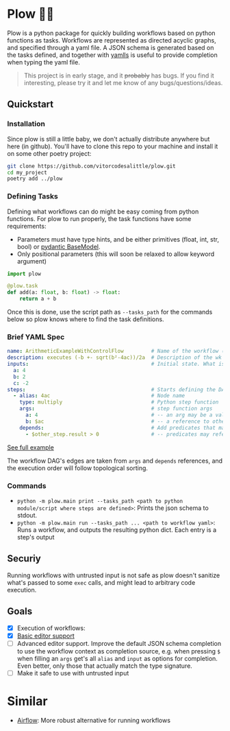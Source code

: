 # Plow 🌹🔫

Plow is a python package for quickly building workflows based on python functions as tasks.
Workflows are represented as directed acyclic graphs, and specified through a yaml file.
A JSON schema is generated based on the tasks defined, and together with [yamlls](https://github.com/redhat-developer/yaml-language-server)
is useful to provide completion when typing the yaml file.

> This project is in early stage, and it ~~probably~~ has bugs. If you find it interesting, please try it and let me know
> of any bugs/questions/ideas.

## Quickstart

### Installation

Since plow is still a little baby, we don't actually distribute anywhere but here (in github).
You'll have to clone this repo to your machine and install it on some other poetry project:

```bash
git clone https://github.com/vitorcodesalittle/plow.git
cd my_project
poetry add ../plow
```

### Defining Tasks
Defining what workflows can do might be easy coming from python functions.
For plow to run properly, the task functions have some requirements:
- Parameters must have type hints, and be either primitives (float, int, str, bool) or [pydantic BaseModel](https://pydantic-docs.helpmanual.io/usage/models/).
- Only positional parameters (this will soon be relaxed to allow keyword argument)

```python
import plow

@plow.task
def add(a: float, b: float) -> float:
    return a + b
```

Once this is done, use the script path as `--tasks_path` for the commands below so plow knows where to find the task definitions.

### Brief YAML Spec

```yaml
name: ArithmeticExampleWithControlFlow         # Name of the workflow (not used)
description: executes (-b +- sqrt(b²-4ac))/2a  # Description of the wk (not used)
inputs:                                        # Initial state. What is first available to steps
  a: 4
  b: 2
  c: -2
steps:                                         # Starts defining the DAG
  - alias: 4ac                                 # Node name
    type: multiply                             # Python step function
    args:                                      # step function args
      a: 4                                     # -- an arg may be a value or...
      b: $ac                                   # -- a reference to other step's output
    depends:                                   # Add predicates that may turn this branch off
      - $other_step.result > 0                 # -- predicates may reference other steps outputs
```

[See full example](./tests/fixtures/quadratic_with_control_flow.yaml)

The workflow DAG's edges are taken from `args` and `depends` references, and the execution
order will follow topological sorting.

### Commands

- `python -m plow.main print --tasks_path <path to python module/script where steps are defined>`: Prints the json schema to stdout.
- `python -m plow.main run --tasks_path ... <path to workflow yaml>`: Runs a workflow, and outputs the resulting python dict. Each entry is a step's output

## Securiy

Running workflows with untrusted input is not safe as plow doesn't sanitize what's passed to some `exec` calls, and might lead to arbitrary code execution.

## Goals

- [x] Execution of workflows:
- [x] [Basic editor support](./plow/json_schema.py)
- [ ] Advanced editor support. Improve the default JSON schema completion to use the workflow context as completion source,
      e.g. when pressing `$` when filling an `args` get's all `alias` and `input` as options for completion. Even better, only those that
      actually match the type signature.
- [ ] Make it safe to use with untrusted input

# Similar

- [Airflow](https://github.com/apache/airflow): More robust alternative for running workflows
